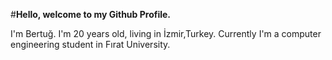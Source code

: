 #**Hello, welcome to my Github Profile.**


I'm Bertuğ. I'm 20 years old, living in İzmir,Turkey. Currently I'm a computer engineering student in Fırat University.
